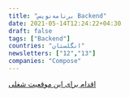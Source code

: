 ```yaml
---
title: "برنامه‌نویس Backend"
date: 2021-05-14T12:24:22+04:30
draft: false
tags: ["Backend"]
countries: "انگلستان"
newsletters: ["12","13"]
companies: "Compose"
---
```


[اقدام برای این موقعیت شغلی](https://angel.co/company/compose-4/jobs/1348376-backend-engineer)
